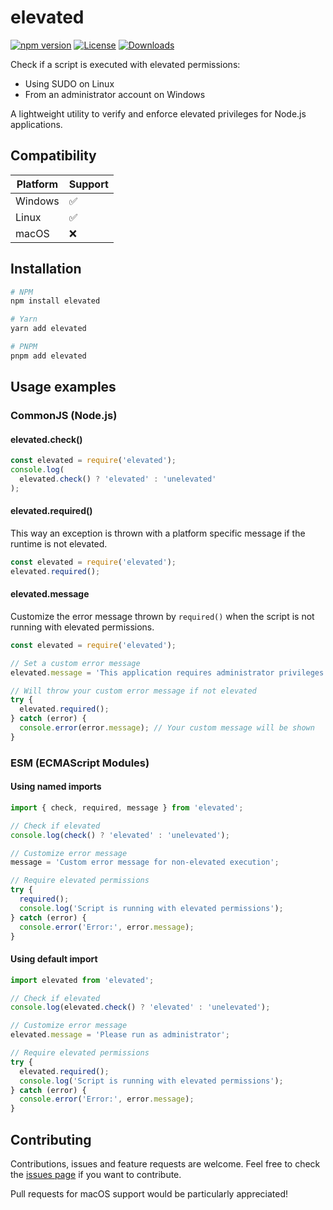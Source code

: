# elevated

[![npm version](https://img.shields.io/npm/v/elevated.svg)](https://www.npmjs.com/package/elevated)
[![License](https://img.shields.io/npm/l/elevated.svg)](https://github.com/cedrictailly/elevated/blob/main/LICENSE)
[![Downloads](https://img.shields.io/npm/dm/elevated.svg)](https://www.npmjs.com/package/elevated)

Check if a script is executed with elevated permissions:

- Using SUDO on Linux
- From an administrator account on Windows

A lightweight utility to verify and enforce elevated privileges for Node.js applications.

## Compatibility

| Platform | Support |
|----------|---------|
| Windows  | ✅      |
| Linux    | ✅      |
| macOS    | ❌      |

## Installation

```bash
# NPM
npm install elevated

# Yarn
yarn add elevated

# PNPM
pnpm add elevated
```

## Usage examples

### CommonJS (Node.js)

#### elevated.check()

```javascript
const elevated = require('elevated');
console.log(
  elevated.check() ? 'elevated' : 'unelevated'
);
```

#### elevated.required()

This way an exception is thrown with a platform specific message if the runtime is not elevated.

```javascript
const elevated = require('elevated');
elevated.required();
```

#### elevated.message

Customize the error message thrown by `required()` when the script is not running with elevated permissions.

```javascript
const elevated = require('elevated');

// Set a custom error message
elevated.message = 'This application requires administrator privileges to run';

// Will throw your custom error message if not elevated
try {
  elevated.required();
} catch (error) {
  console.error(error.message); // Your custom message will be shown
}
```

### ESM (ECMAScript Modules)

#### Using named imports

```javascript
import { check, required, message } from 'elevated';

// Check if elevated
console.log(check() ? 'elevated' : 'unelevated');

// Customize error message
message = 'Custom error message for non-elevated execution';

// Require elevated permissions
try {
  required();
  console.log('Script is running with elevated permissions');
} catch (error) {
  console.error('Error:', error.message);
}
```

#### Using default import

```javascript
import elevated from 'elevated';

// Check if elevated
console.log(elevated.check() ? 'elevated' : 'unelevated');

// Customize error message
elevated.message = 'Please run as administrator';

// Require elevated permissions
try {
  elevated.required();
  console.log('Script is running with elevated permissions');
} catch (error) {
  console.error('Error:', error.message);
}
```

## Contributing

Contributions, issues and feature requests are welcome. Feel free to check the [issues page](https://github.com/yourusername/elevated/issues) if you want to contribute.

Pull requests for macOS support would be particularly appreciated!
